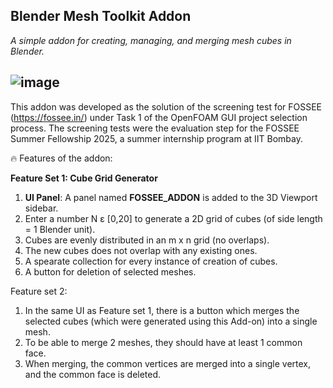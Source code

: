 ## Blender Mesh Toolkit Addon

_A simple addon for creating, managing, and merging mesh cubes in Blender._

![image](https://github.com/user-attachments/assets/412127f5-59cd-408b-afc8-1f5477afd44d)
---

This addon was developed as the solution of the screening test for FOSSEE (https://fossee.in/) under Task 1 of the OpenFOAM GUI project selection process. The screening tests were the evaluation step for the FOSSEE Summer Fellowship 2025, a summer internship program at IIT Bombay.



🔥 Features of the addon:

**Feature Set 1: Cube Grid Generator**
1. **UI Panel**: A panel named **FOSSEE_ADDON** is added to the 3D Viewport sidebar.
2. Enter a number N ε [0,20] to generate a 2D grid of cubes (of side length = 1 Blender unit).
3. Cubes are evenly distributed in an m x n grid (no overlaps).
4. The new cubes does not overlap with any existing ones.  
5. A spearate collection for every instance of creation of cubes.
6. A button for deletion of selected meshes.


Feature set 2:
1. In the same UI as Feature set 1, there is a button which merges the selected cubes (which were generated using this Add-on) into a single mesh.
2. To be able to merge 2 meshes, they should have at least 1 common face.
3. When merging, the common vertices are merged into a single vertex, and the common face is deleted.
